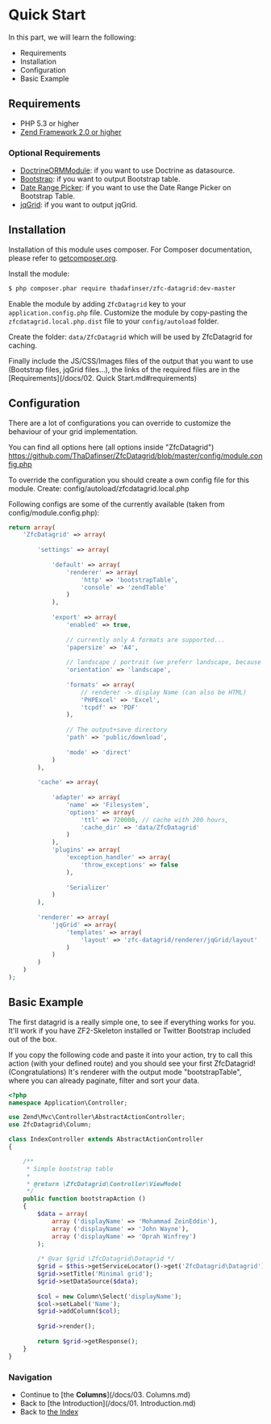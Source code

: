 # Quick Start

In this part, we will learn the following:

* Requirements
* Installation
* Configuration
* Basic Example

## Requirements

- PHP 5.3 or higher
- [Zend Framework 2.0 or higher](http://www.github.com/zendframework/zf2)

### Optional Requirements
- [DoctrineORMModule](https://github.com/doctrine/DoctrineORMModule): if you want to use Doctrine as datasource.
- [Bootstrap](http://getbootstrap.com/): if you want to output Bootstrap table.
- [Date Range Picker](https://github.com/dangrossman/bootstrap-daterangepicker): if you want to use the Date Range Picker on Bootstrap Table.
- [jqGrid](http://jqgrid.com/): if you want to output jqGrid.

## Installation

Installation of this module uses composer. For Composer documentation, please refer to [getcomposer.org](http://getcomposer.org/).

Install the module:

```sh
$ php composer.phar require thadafinser/zfc-datagrid:dev-master
```

Enable the module by adding `ZfcDatagrid` key to your `application.config.php` file. Customize the module by copy-pasting
the `zfcdatagrid.local.php.dist` file to your `config/autoload` folder.

Create the folder: `data/ZfcDatagrid` which will be used by ZfcDatagrid for caching.

Finally include the JS/CSS/Images files of the output that you want to use (Bootstrap files, jqGrid files...), the links of the required 
files are in the [Requirements](/docs/02. Quick Start.md#requirements)

## Configuration

There are a lot of configurations you can override to customize the behaviour of your grid implementation.

You can find all options here (all options inside "ZfcDatagrid") https://github.com/ThaDafinser/ZfcDatagrid/blob/master/config/module.config.php

To override the configuration you should create a own config file for this module. Create: config/autoload/zfcdatagrid.local.php

Following configs are some of the currently available (taken from config/module.config.php):

```php
return array(
    'ZfcDatagrid' => array(
        
        'settings' => array(
            
            'default' => array(
                'renderer' => array(
                    'http' => 'bootstrapTable',
                    'console' => 'zendTable'
                )
            ),
            
            'export' => array(
                'enabled' => true,
                
                // currently only A formats are supported...
                'papersize' => 'A4',
                
                // landscape / portrait (we preferr landscape, because datagrids are often wide)
                'orientation' => 'landscape',
                
                'formats' => array(
                    // renderer -> display Name (can also be HTML)
                    'PHPExcel' => 'Excel',
                    'tcpdf' => 'PDF'
                ),
                
                // The output+save directory
                'path' => 'public/download',
                
                'mode' => 'direct'
            )
        ),
        
        'cache' => array(
            
            'adapter' => array(
                'name' => 'Filesystem',
                'options' => array(
                    'ttl' => 720000, // cache with 200 hours,
                    'cache_dir' => 'data/ZfcDatagrid'
                )
            ),
            'plugins' => array(
                'exception_handler' => array(
                    'throw_exceptions' => false
                ),
                
                'Serializer'
            )
        ),
        
        'renderer' => array(
            'jqGrid' => array(
                'templates' => array(
                    'layout' => 'zfc-datagrid/renderer/jqGrid/layout'
                )
            )
        )
    )
);
```

## Basic Example

The first datagrid is a really simple one, to see if everything works for you. 
It'll work if you have ZF2-Skeleton installed or Twitter Bootstrap included out of the box.

If you copy the following code and paste it into your action, try to call this action (with your defined route) and you should see your 
first ZfcDatagrid! (Congratulations) It's renderer with the output mode "bootstrapTable", where you can already paginate, filter and sort your data.


```php
<?php
namespace Application\Controller;

use Zend\Mvc\Controller\AbstractActionController;
use ZfcDatagrid\Column;

class IndexController extends AbstractActionController
{

    /**
     * Simple bootstrap table
     *
     * @return \ZfcDatagrid\Controller\ViewModel
     */
    public function bootstrapAction ()
    {
        $data = array(
            array ('displayName' => 'Mohammad ZeinEddin'),
            array ('displayName' => 'John Wayne'),
            array ('displayName' => 'Oprah Winfrey')
        );
        
        /* @var $grid \ZfcDatagrid\Datagrid */
        $grid = $this->getServiceLocator()->get('ZfcDatagrid\Datagrid');
        $grid->setTitle('Minimal grid');
        $grid->setDataSource($data);
        
        $col = new Column\Select('displayName');
        $col->setLabel('Name');
        $grid->addColumn($col);
        
        $grid->render();
        
        return $grid->getResponse();
    }
}
```

### Navigation

* Continue to [the **Columns**](/docs/03. Columns.md)
* Back to [the Introduction](/docs/01. Introduction.md)
* Back to [the Index](/docs/README.md)
